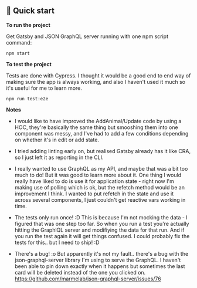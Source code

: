 ## 🚀 Quick start

**To run the project**

Get Gatsby and JSON GraphQL server running with one npm script command:

```shell
npm start
```

**To test the project**

Tests are done with Cypress. I thought it would be a good end to end way of making sure the app is always working, and also I haven't used it much so it's useful for me to learn more.

```shell
npm run test:e2e
```

**Notes**

- I would like to have improved the AddAnimal/Update code by using a HOC, they're basically the same thing but smooshing them into one component was messy, and I've had to add a few conditions depending on whether it's in edit or add state.

- I tried adding linting early on, but realised Gatsby already has it like CRA, so I just left it as reporting in the CLI.

- I really wanted to use GraphQL as my API, and maybe that was a bit too much to do! But it was good to learn more about it. One thing I would really have liked to do is use it for application state - right now I'm making use of polling which is ok, but the refetch method would be an improvement I think. I wanted to put refetch in the state and use it across several components, I just couldn't get reactive vars working in time.

- The tests only run once! :D This is because I'm not mocking the data - I figured that was one step too far. So when you run a test you're actually hitting the GraphlQL server and modifiying the data for that run. And if you run the test again it will get things confused. I could probably fix the tests for this.. but I need to ship! :D

- There's a bug! :o But apparently it's not my fault.. there's a bug with the json-graphql-server library I'm using to serve the GraphQL.
  I haven't been able to pin down exactly when it happens but sometimes the last card will be deleted instead of the one you clicked on.
  https://github.com/marmelab/json-graphql-server/issues/76
